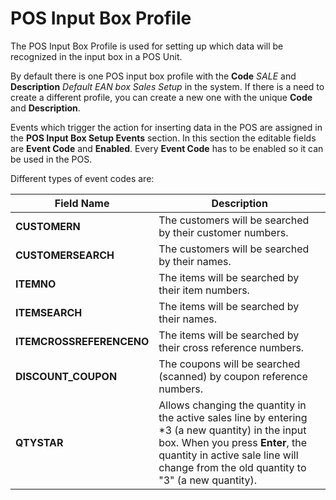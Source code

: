 # POS Input Box Profile

The POS Input Box Profile is used for setting up which data will be recognized in the input box in a POS Unit.

By default there is one POS input box profile with the **Code** *SALE* and **Description** *Default EAN box Sales Setup* in the system. If there is a need to create a different profile, you can create a new one with the unique **Code** and **Description**.

Events which trigger the action for inserting data in the POS are assigned in the **POS Input Box Setup Events** section. In this section the editable fields are **Event Code** and **Enabled**. Every **Event Code** has to be enabled so it can be used in the POS.

Different types of event codes are:

| Field Name      | Description |
| ----------- | ----------- |
| **CUSTOMERN**       | The customers will be searched by their customer numbers.     |
| **CUSTOMERSEARCH**   | The customers will be searched by their names.        |
| **ITEMNO**  | The items will be searched by their item numbers. |
| **ITEMSEARCH** | The items will be searched by their names. |
| **ITEMCROSSREFERENCENO** | The items will be searched by their cross reference numbers. |
| **DISCOUNT_COUPON** | The coupons will be searched (scanned) by coupon reference numbers. |
| **QTYSTAR** | Allows changing the quantity in the active sales line by entering *3 (a new quantity) in the input box. When you press **Enter**, the quantity in active sale line will change from the old quantity to "3" (a new quantity). |
